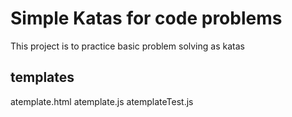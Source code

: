 # Simple Katas for code problems
This project is to practice basic problem solving as katas

## templates
atemplate.html
atemplate.js
atemplateTest.js

## 